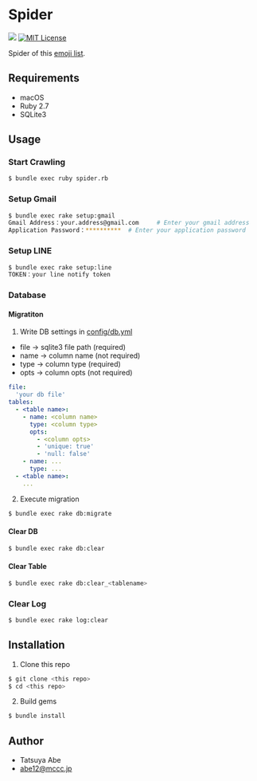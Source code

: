 Spider
======

[![](https://github.com/AjxLab/Emoji_Extractor/workflows/build/badge.svg)](https://github.com/AjxLab/Emoji_Extractor/actions)
[![MIT License](http://img.shields.io/badge/license-MIT-blue.svg?style=flat)](LICENSE)

Spider of this [emoji list](https://moji.clock-up.jp/emoji/).


## Requirements
* macOS
* Ruby 2.7
* SQLite3


## Usage
### Start Crawling
```sh
$ bundle exec ruby spider.rb
```
### Setup Gmail
```sh
$ bundle exec rake setup:gmail
Gmail Address：your.address@gmail.com     # Enter your gmail address
Application Password：**********  # Enter your application password
```
### Setup LINE
```sh
$ bundle exec rake setup:line
TOKEN：your line notify token
```
### Database
#### Migratiton
1. Write DB settings in [config/db.yml](config/db.yml)
* file -> sqlite3 file path (required)
* name -> column name (not required)
* type -> column type (required)
* opts -> column opts (not required)
```yml
file:
  'your db file'
tables:
  - <table name>:
    - name: <column name>
      type: <column type>
      opts:
        - <column opts>
        - 'unique: true'
        - 'null: false'
    - name: ...
      type: ...
  - <table name>:
    ...
```
2. Execute migration
```sh
$ bundle exec rake db:migrate
```
#### Clear DB
```sh
$ bundle exec rake db:clear
```
#### Clear Table
```sh
$ bundle exec rake db:clear_<tablename>
```
### Clear Log
```sh
$ bundle exec rake log:clear
```

## Installation
1. Clone this repo
```sh
$ git clone <this repo>
$ cd <this repo>
```
2. Build gems
```sh
$ bundle install
```


## Author
* Tatsuya Abe
* abe12@mccc.jp

